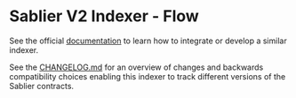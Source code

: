 # Sablier V2 Indexer - Flow

See the official [documentation](https://docs.sablier.com) to learn how to integrate or develop a similar indexer.

See the [CHANGELOG.md](./CHANGELOG.md) for an overview of changes and backwards compatibility choices enabling this
indexer to track different versions of the Sablier contracts.
